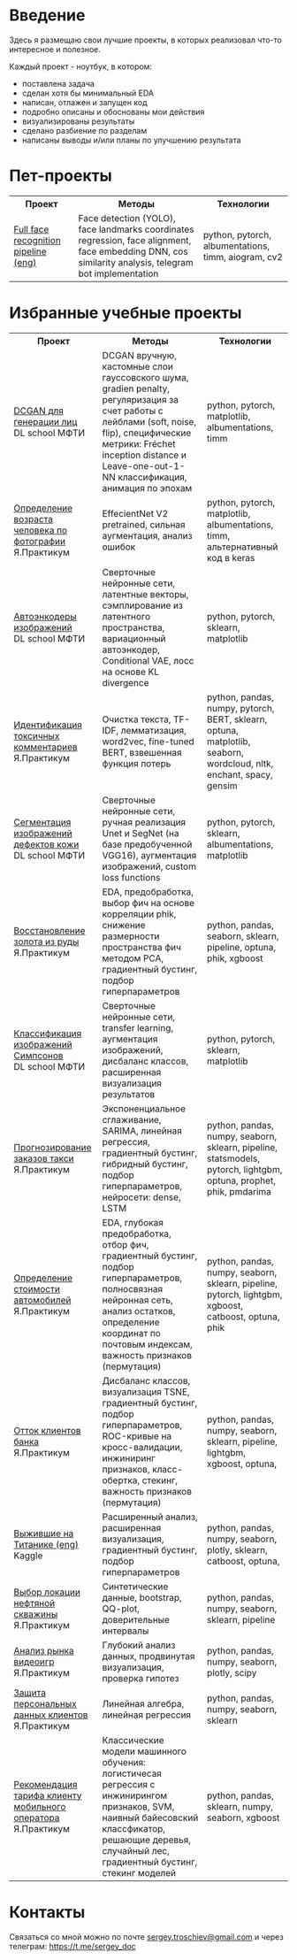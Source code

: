 # Введение

Здесь я размещаю свои лучшие проекты, в которых реализовал что-то интересное и полезное.

Каждый проект - ноутбук, в котором:
- поставлена задача
- сделан хотя бы минимальный EDA
- написан, отлажен и запущен код
- подробно описаны и обоснованы мои действия
- визуализированы результаты
- сделано разбиение по разделам
- написаны выводы и/или планы по улучшению результата

# Пет-проекты

<table>
  <tr>
    <th>Проект</th>
    <th>Методы</th>
    <th>Технологии</th>
  </tr>

<tr>
    <td><a href=
"https://github.com/troschiev/Face_Recognition_Pipeline"
>Full face recognition pipeline (eng)</a></td>
    <td>Face detection (YOLO), face landmarks coordinates regression, face alignment, face embedding DNN, cos similarity analysis, telegram bot implementation</td>
    <td>python, pytorch, albumentations, timm, aiogram, cv2</td>
  </tr>
</table>

# Избранные учебные проекты
 
<table>
  <tr>
    <th>Проект</th>
    <th>Методы</th>
    <th>Технологии</th>
  </tr>

<tr>
    <td><a href=
"https://github.com/troschiev/DS_portfolio/tree/main/DCGAN_Faces"
>DCGAN для генерации лиц</a><br>DL school МФТИ</td>
    <td>DCGAN вручную, кастомные слои гауссовского шума, gradien penalty, регуляризация за счет работы с лейблами (soft, noise, flip), 
специфические метрики: Fréchet inception distance и Leave-one-out-1-NN классификация, анимация по эпохам</td>
    <td>python, pytorch, matplotlib, albumentations, timm</td>
  </tr>

<tr>
    <td><a href=
"https://github.com/troschiev/DS_portfolio/tree/main/Age_Regression_Photo"
>Определение возраста человека по фотографии</a><br>Я.Практикум</td>
    <td>EffecientNet V2 pretrained, сильная аугментация, анализ ошибок</td>
    <td>python, pytorch, matplotlib, albumentations, timm, альтернативный код в keras</td>
  </tr>
  <tr>
    <td><a href=
"https://github.com/troschiev/DS_portfolio/tree/main/Image_Autoencoders"
>Автоэнкодеры изображений</a><br>DL school МФТИ</td>
    <td>Сверточные нейронные сети, латентные векторы, сэмплирование из латентного пространства, вариационный автоэнкодер, Conditional VAE, лосс на основе KL divergence</td>
    <td>python, pytorch, sklearn, matplotlib</td>
  </tr>
<tr>
    <td><a href=
"https://github.com/troschiev/DS_portfolio/tree/main/BERT_Text_Classifiaction"
>Идентификация токсичных комментариев</a><br>Я.Практикум</td>
    <td>Очистка текста, TF-IDF, лемматизация, word2vec, fine-tuned BERT, взвешенная функция потерь</td>
    <td>python, pandas, numpy, pytorch, BERT, sklearn, optuna, matplotlib, seaborn, wordcloud, nltk, enchant, spacy, gensim</td>
  </tr>
  <tr>
  <tr>
    <td><a href=
"https://github.com/troschiev/DS_portfolio/tree/main/Semantic_Segmentation_Skin_Lesions"
>Сегментация изображений дефектов кожи</a><br>DL school МФТИ</td>
    <td>Сверточные нейронные сети, ручная реализация Unet и SegNet (на базе предобученной VGG16), аугментация изображений, custom loss functions</td>
    <td>python, pytorch, sklearn, albumentations, matplotlib</td>
  </tr>
  <tr>
    <td><a href=
"https://github.com/troschiev/DS_portfolio/blob/main/Gold_Ore_Extraction_Efficiency"
>Восстановление золота из руды</a><br>Я.Практикум</td>
    <td>EDA, предобработка, выбор фич на основе корреляции phik, снижение размерности пространства фич методом PCA, градиентный бустинг, подбор гиперпараметров</td>
    <td>python, pandas, seaborn, sklearn, pipeline, optuna, phik, xgboost</td>
  </tr>
<tr>
    <td><a href=
"https://github.com/troschiev/DS_portfolio/blob/main/Simpsons_Classification"
>Классификация изображений Симпсонов</a><br>DL school МФТИ</td>
    <td>Сверточные нейронные сети, transfer learning, аугментация изображений, дисбаланс классов, расширенная визуализация результатов</td>
    <td>python, pytorch, sklearn, matplotlib</td>
  </tr>
<tr>
    <td><a href=
"https://github.com/troschiev/DS_portfolio/blob/main/Taxi_Demand_Time_Series"
>Прогнозирование заказов такси</a><br>Я.Практикум</td>
    <td>Экспоненциальное сглаживание, SARIMA, линейная регрессия, градиентный бустинг, гибридный бустинг, подбор гиперпараметров, нейросети: dense, LSTM</td>
    <td>python, pandas, numpy, seaborn, sklearn, pipeline, statsmodels, pytorch, lightgbm, optuna, prophet, phik, pmdarima</td>
  </tr>
<tr>
    <td><a href=
"https://github.com/troschiev/DS_portfolio/blob/main/Used_Cars_Price_Prediction"
>Определение стоимости автомобилей</a><br>Я.Практикум</td>
    <td>EDA, глубокая предобработка, отбор фич, градиентный бустинг, подбор гиперпараметров, полносвязная нейронная сеть, анализ остатков, определение координат по почтовым индексам, важность признаков (пермутация)</td>
    <td>python, pandas, numpy, seaborn, sklearn, pipeline, pytorch, lightgbm, xgboost, catboost, optuna, phik</td>
  </tr>
<tr>
    <td><a href=
"https://github.com/troschiev/DS_portfolio/blob/main/Bank_Churn_Prediction"
>Отток клиентов банка</a><br>Я.Практикум</td>
    <td>Дисбаланс классов, визуализация TSNE, градиентный бустинг, подбор гиперпараметров, ROC-кривые на кросс-валидации, инжиниринг признаков, класс-обертка, стекинг, важность признаков (пермутация)</td>
    <td>python, pandas, numpy, seaborn, sklearn, pipeline, lightgbm, xgboost, optuna,</td>
  </tr>
<tr>
    <td><a href=
"https://github.com/troschiev/DS_portfolio/blob/main/Titanic_Kaggle"
>Выжившие на Титанике (eng)</a><br>Kaggle</td>
    <td>Расширенный анализ, расширенная визуализация, градиентный бустинг, подбор гиперпараметров</td>
    <td>python, pandas, numpy, seaborn, plotly, sklearn, catboost, optuna,</td>
  </tr>
<tr>
    <td><a href=
"https://github.com/troschiev/DS_portfolio/blob/main/Oil_Deposits"
>Выбор локации нефтяной скважины</a><br>Я.Практикум</td>
    <td>Синтетические данные, bootstrap, QQ-plot, доверительные интервалы</td>
    <td>python, pandas, numpy, seaborn, sklearn, pipeline</td>
  </tr>
<tr>
    <td><a href=
"https://github.com/troschiev/DS_portfolio/tree/main/Video_Games_Market_Analysis"
>Анализ рынка видеоигр</a><br>Я.Практикум</td>
    <td>Глубокий анализ данных, продвинутая визуализация, проверка гипотез</td>
    <td>python, pandas, numpy, seaborn, plotly, scipy</td>
  </tr>
<tr>
    <td><a href=
"https://github.com/troschiev/DS_portfolio/blob/main/Personal_Data_Encoding"
>Защита персональных данных клиентов</a><br>Я.Практикум</td>
    <td>Линейная алгебра, линейная регрессия</td>
    <td>python, pandas, numpy, seaborn, sklearn</td>
  </tr>
<tr>
    <td><a href=
"https://github.com/troschiev/DS_portfolio/blob/main/Cell_Tarif_Classification"
>Рекомендация тарифа клиенту мобильного оператора</a><br>Я.Практикум</td>
    <td>Классические модели машинного обучения: логистичесая регрессия с инжинирингом признаков, SVM, наивный байесовский классфикатор, решающие деревья, случайный лес, градиентный бустинг, стекинг моделей</td>
    <td>python, pandas, sklearn, numpy, seaborn, xgboost</td>
  </tr>
</table>

# Контакты

Связаться со мной можно по почте [sergey.troschiev@gmail.com](mailto:sergey.troschiev@gmail.com) и через телеграм: https://t.me/sergey_doc